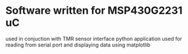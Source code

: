 # Software written for MSP430G2231 uC
used in conjuction with TMR sensor interface
python application used for reading from serial port and displaying data using matplotlib
